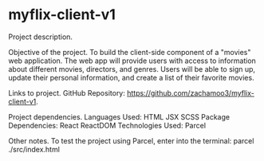# myflix-client-v1
 
Project description.
    

Objective of the project.
    To build the client-side component of a "movies" web application.  The web app will provide users with access to information about different movies, directors, and genres.  Users will be able to sign up, update their personal information, and create a list of their favorite movies.

Links to project.
    GitHub Repository:
        https://github.com/zachamoo3/myflix-client-v1.

Project dependencies.
    Languages Used:
        HTML
        JSX
        SCSS
    Package Dependencies:
        React
        ReactDOM
    Technologies Used:
        Parcel

Other notes.
    To test the project using Parcel, enter into the terminal:
        parcel ./src/index.html